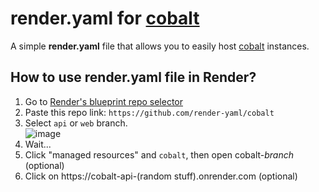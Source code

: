 # **render.yaml** for [cobalt](//github.com/imputnet/cobalt)
A simple **render.yaml** file that allows you to easily host [cobalt](//github.com/imputnet/cobalt) instances.
## How to use render.yaml file in Render?
1. Go to [Render's blueprint repo selector](https://dashboard.render.com/select-repo?type=blueprint)
2. Paste this repo link: `https://github.com/render-yaml/cobalt`
3. Select `api` or `web` branch. <br> ![image](https://github.com/render-yaml/cobalt/assets/79092746/79683bf6-aa47-4e39-825b-87b7c85fb302)
4. Wait...
5. Click "managed resources" and `cobalt`, then open cobalt-*branch* (optional)
6. Click on https://cobalt-api-(random stuff).onrender.com (optional)
